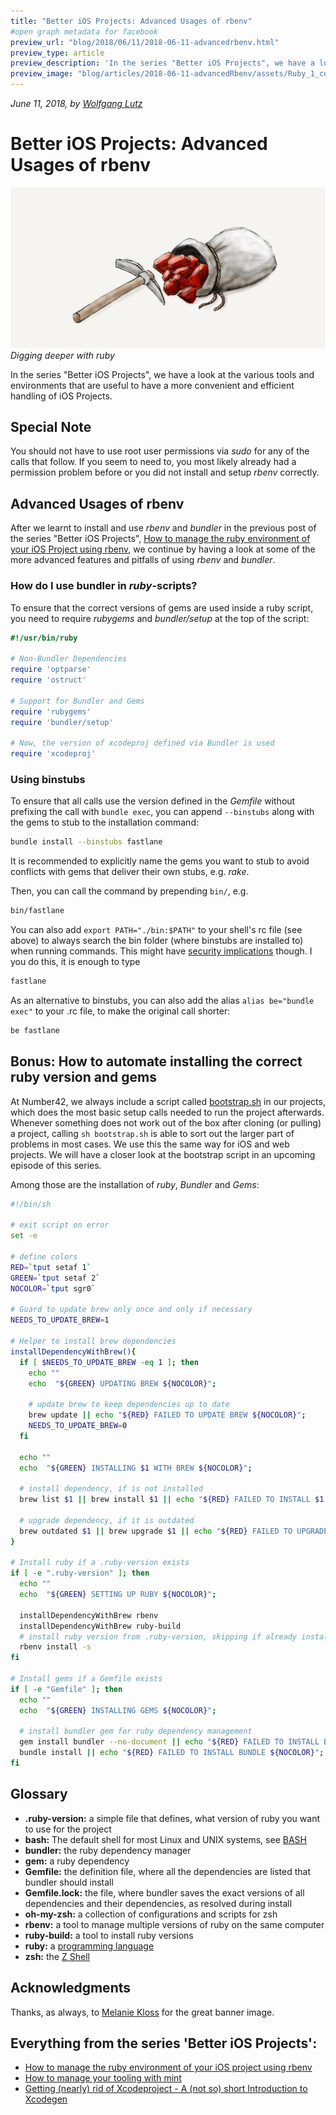 ```yaml
---
title: "Better iOS Projects: Advanced Usages of rbenv"  
#open graph metadata for facebook
preview_url: "blog/2018/06/11/2018-06-11-advancedrbenv.html"
preview_type: article
preview_description: 'In the series "Better iOS Projects", we have a look at the various tools and environments that are useful to have a more convenient and efficient handling of iOS Projects. After we learnt to install and use rbenv and bundler in the previous post of the series "Better iOS Projects", "How to manage the ruby environment of your iOS Project using rbenv", we learnt to install and use rbenv and bundler. Now we have a look at some of the more advanced features and pitfalls of using rbenv and bundler…'
preview_image: "blog/articles/2018-06-11-advancedRbenv/assets/Ruby_1_cut.jpg"
---
```

_June 11, 2018, by [Wolfgang Lutz](https://number42.de/#team)_

# Better iOS Projects: Advanced Usages of rbenv

![](assets/Ruby_1_cut.jpg)
*Digging deeper with ruby*

In the series "Better iOS Projects", we have a look at the various tools and environments that are useful to have a more convenient and efficient handling of iOS Projects.

## Special Note
You should not have to use root user permissions via _sudo_ for any of the calls that follow. If you seem to need to, you most likely already had a permission problem before or you did not install and setup _rbenv_ correctly.

## Advanced Usages of rbenv

After we learnt to install and use _rbenv_ and _bundler_ in the previous post of the series "Better iOS Projects", [How to manage the ruby environment of your iOS Project using rbenv](https://number42.de/blog/2018/05/22/rbenv-2018-05-22-rbenv.html), we continue by having a look at some of the more advanced features and pitfalls of using _rbenv_ and _bundler_.

### How do I use bundler in _ruby_-scripts?

To ensure that the correct versions of gems are used inside a ruby script, you need to require _rubygems_ and _bundler/setup_ at the top of the script:

```ruby
#!/usr/bin/ruby

# Non-Bundler Dependencies
require 'optparse'
require 'ostruct'

# Support for Bundler and Gems
require 'rubygems'
require 'bundler/setup'

# Now, the version of xcodeproj defined via Bundler is used
require 'xcodeproj'
```

### Using binstubs

To ensure that all calls use the version defined in the _Gemfile_ without prefixing the call with `bundle exec`, you can append `--binstubs` along with the gems to stub to the installation command:

```bash
bundle install --binstubs fastlane
```

It is recommended to explicitly name the gems you want to stub to avoid conflicts with gems that deliver their own stubs, e.g. _rake_.

Then, you can call the command by prepending `bin/`, e.g.

```bash
bin/fastlane
```

You can also add `export PATH="./bin:$PATH"` to your shell's rc file (see above) to always search the bin folder (where binstubs are installed to) when running commands. This might have [security implications](https://github.com/rbenv/rbenv/wiki/Understanding-binstubs) though. I you do this, it is enough to type

```bash
fastlane
```

As an alternative to binstubs, you can also add the alias `alias be="bundle exec"` to your .rc file, to make the original call shorter:

```bash
be fastlane
```

## Bonus: How to automate installing the correct ruby version and gems

At Number42, we always include a script called [bootstrap.sh](https://github.com/num42/n42-buildscripts/blob/master/bootstrap.sh) in our projects, which does the most basic setup calls needed to run the project afterwards. Whenever something does not work out of the box after cloning (or pulling) a project, calling `sh bootstrap.sh` is able to sort out the larger part of problems in most cases. We use this the same way for iOS and web projects. We will have a closer look at the bootstrap script in an upcoming episode of this series.

Among those are the installation of _ruby_, _Bundler_ and _Gems_:

```sh
#!/bin/sh

# exit script on error
set -e

# define colors
RED=`tput setaf 1`
GREEN=`tput setaf 2`
NOCOLOR=`tput sgr0`

# Guard to update brew only once and only if necessary
NEEDS_TO_UPDATE_BREW=1

# Helper to install brew dependencies
installDependencyWithBrew(){
  if [ $NEEDS_TO_UPDATE_BREW -eq 1 ]; then
    echo ""
    echo  "${GREEN} UPDATING BREW ${NOCOLOR}";

    # update brew to keep dependencies up to date
    brew update || echo "${RED} FAILED TO UPDATE BREW ${NOCOLOR}";
    NEEDS_TO_UPDATE_BREW=0
  fi

  echo ""
  echo  "${GREEN} INSTALLING $1 WITH BREW ${NOCOLOR}";

  # install dependency, if is not installed
  brew list $1 || brew install $1 || echo "${RED} FAILED TO INSTALL $1 ${NOCOLOR}";

  # upgrade dependency, if it is outdated
  brew outdated $1 || brew upgrade $1 || echo "${RED} FAILED TO UPGRADE $1 ${NOCOLOR}";
}

# Install ruby if a .ruby-version exists
if [ -e ".ruby-version" ]; then
  echo ""
  echo  "${GREEN} SETTING UP RUBY ${NOCOLOR}";

  installDependencyWithBrew rbenv
  installDependencyWithBrew ruby-build
  # install ruby version from .ruby-version, skipping if already installed (-s)
  rbenv install -s
fi

# Install gems if a Gemfile exists
if [ -e "Gemfile" ]; then
  echo ""
  echo  "${GREEN} INSTALLING GEMS ${NOCOLOR}";

  # install bundler gem for ruby dependency management
  gem install bundler --no-document || echo "${RED} FAILED TO INSTALL BUNDLER ${NOCOLOR}";
  bundle install || echo "${RED} FAILED TO INSTALL BUNDLE ${NOCOLOR}";
fi
```

## Glossary

* __.ruby-version:__ a simple file that defines, what version of ruby you want to use for the project
* __bash:__ The default shell for most Linux and UNIX systems, see [BASH](https://en.wikipedia.org/wiki/Bash_%28Unix_shell%29)
* __bundler:__ the ruby dependency manager
* __gem:__ a ruby dependency
* __Gemfile:__ the definition file, where all the dependencies are listed that bundler should install
* __Gemfile.lock:__ the file, where bundler saves the exact versions of all dependencies and their dependencies, as resolved during install
* __oh-my-zsh:__ a collection of configurations and scripts for zsh
* __rbenv:__ a tool to manage multiple versions of ruby on the same computer
* __ruby-build:__ a tool to install ruby versions
* __ruby:__ a [programming language](https://en.wikipedia.org/wiki/Ruby_\(programming_language)
* __zsh:__ the [Z Shell](https://en.wikipedia.org/wiki/Z_shell)

## Acknowledgments
Thanks, as always, to [Melanie Kloss](https://number42.de/#team) for the great banner image.

## Everything from the series 'Better iOS Projects':
- [How to manage the ruby environment of your iOS project using rbenv](https://number42.de/blog/2018/05/22/rbenv-2018-05-22-rbenv.html)
- [How to manage your tooling with mint](https://number42.de/blog/2018/07/03/mint-2018-07-03-mint.html)
- [Getting (nearly) rid of Xcodeproject - A (not so) short Introduction to Xcodegen](https://number42.de/blog/1970/01/01/xcodegen-1970-01-01-xcodegen.html)

